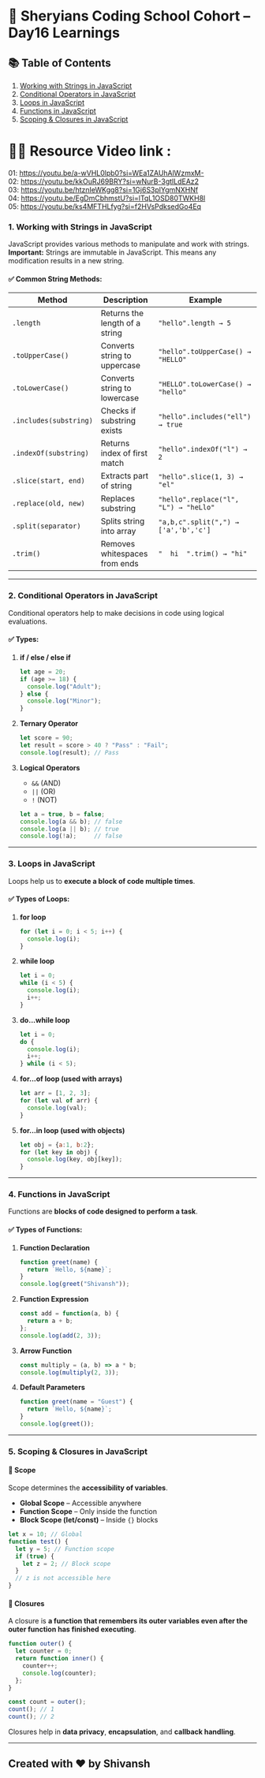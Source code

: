 # 🦁 Sheryians Coding School Cohort – Day16 Learnings


## 📚 Table of Contents

1. [Working with Strings in JavaScript](#1-working-with-strings-in-javascript)
2. [Conditional Operators in JavaScript](#2-conditional-operators-in-javascript)
3. [Loops in JavaScript](#3-loops-in-javascript)
4. [Functions in JavaScript](#4-functions-in-javascript)
5. [Scoping & Closures in JavaScript](#5-scoping--closures-in-javascript)


# 🧑‍💻 Resource Video link : 
01: https://youtu.be/a-wVHL0lpb0?si=WEa1ZAUhAlWzmxM-      
02: https://youtu.be/kkOuRJ69BRY?si=wNurB-3gtlLdEAz2      
03: https://youtu.be/htznIeWKgg8?si=1Gj6S3plYgmNXHNf  
04: https://youtu.be/EgDmCbhmstU?si=lTqL1OSD80TWKH8l     
05: https://youtu.be/ks4MFTHLfyg?si=f2HVsPdksedGo4Eq

### 1. Working with Strings in JavaScript

JavaScript provides various methods to manipulate and work with strings.
**Important:** Strings are immutable in JavaScript. This means any modification results in a new string.

#### ✅ Common String Methods:

| Method                 | Description                    | Example                               |
| ---------------------- | ------------------------------ | ------------------------------------- |
| `.length`              | Returns the length of a string | `"hello".length → 5`                  |
| `.toUpperCase()`       | Converts string to uppercase   | `"hello".toUpperCase() → "HELLO"`     |
| `.toLowerCase()`       | Converts string to lowercase   | `"HELLO".toLowerCase() → "hello"`     |
| `.includes(substring)` | Checks if substring exists     | `"hello".includes("ell") → true`      |
| `.indexOf(substring)`  | Returns index of first match   | `"hello".indexOf("l") → 2`            |
| `.slice(start, end)`   | Extracts part of string        | `"hello".slice(1, 3) → "el"`          |
| `.replace(old, new)`   | Replaces substring             | `"hello".replace("l", "L") → "heLlo"` |
| `.split(separator)`    | Splits string into array       | `"a,b,c".split(",") → ['a','b','c']`  |
| `.trim()`              | Removes whitespaces from ends  | `"  hi  ".trim() → "hi"`              |

---

### 2. Conditional Operators in JavaScript

Conditional operators help to make decisions in code using logical evaluations.

#### ✅ Types:

1. **if / else / else if**

   ```js
   let age = 20;
   if (age >= 18) {
     console.log("Adult");
   } else {
     console.log("Minor");
   }
   ```

2. **Ternary Operator**

   ```js
   let score = 90;
   let result = score > 40 ? "Pass" : "Fail";
   console.log(result); // Pass
   ```

3. **Logical Operators**

   * `&&` (AND)
   * `||` (OR)
   * `!` (NOT)

   ```js
   let a = true, b = false;
   console.log(a && b); // false
   console.log(a || b); // true
   console.log(!a);     // false
   ```

---

### 3. Loops in JavaScript

Loops help us to **execute a block of code multiple times**.

#### ✅ Types of Loops:

1. **for loop**

   ```js
   for (let i = 0; i < 5; i++) {
     console.log(i);
   }
   ```

2. **while loop**

   ```js
   let i = 0;
   while (i < 5) {
     console.log(i);
     i++;
   }
   ```

3. **do...while loop**

   ```js
   let i = 0;
   do {
     console.log(i);
     i++;
   } while (i < 5);
   ```

4. **for...of loop (used with arrays)**

   ```js
   let arr = [1, 2, 3];
   for (let val of arr) {
     console.log(val);
   }
   ```

5. **for...in loop (used with objects)**

   ```js
   let obj = {a:1, b:2};
   for (let key in obj) {
     console.log(key, obj[key]);
   }
   ```

---

### 4. Functions in JavaScript

Functions are **blocks of code designed to perform a task**.

#### ✅ Types of Functions:

1. **Function Declaration**

   ```js
   function greet(name) {
     return `Hello, ${name}`;
   }
   console.log(greet("Shivansh"));
   ```

2. **Function Expression**

   ```js
   const add = function(a, b) {
     return a + b;
   };
   console.log(add(2, 3));
   ```

3. **Arrow Function**

   ```js
   const multiply = (a, b) => a * b;
   console.log(multiply(2, 3));
   ```

4. **Default Parameters**

   ```js
   function greet(name = "Guest") {
     return `Hello, ${name}`;
   }
   console.log(greet());
   ```

---

### 5. Scoping & Closures in JavaScript

#### 🔹 **Scope**

Scope determines the **accessibility of variables**.

* **Global Scope** – Accessible anywhere
* **Function Scope** – Only inside the function
* **Block Scope (let/const)** – Inside `{}` blocks

```js
let x = 10; // Global
function test() {
  let y = 5; // Function scope
  if (true) {
    let z = 2; // Block scope
  }
  // z is not accessible here
}
```

#### 🔹 **Closures**

A closure is **a function that remembers its outer variables even after the outer function has finished executing**.

```js
function outer() {
  let counter = 0;
  return function inner() {
    counter++;
    console.log(counter);
  };
}

const count = outer();
count(); // 1
count(); // 2
```

Closures help in **data privacy**, **encapsulation**, and **callback handling**.

---

## Created with ❤️ by Shivansh 